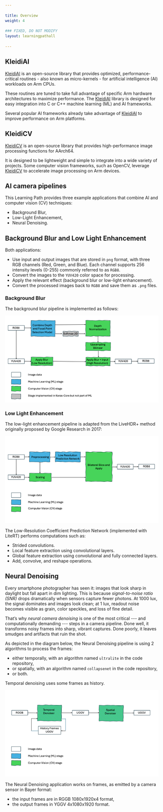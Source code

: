```yaml
---

title: Overview
weight: 4

### FIXED, DO NOT MODIFY
layout: learningpathall

---
```


## KleidiAI

[KleidiAI](https://gitlab.arm.com/kleidi/kleidiai) is an open-source library that provides optimized, performance-critical routines - also known as micro-kernels - for artificial intelligence (AI) workloads on Arm CPUs.

These routines are tuned to take full advantage of specific Arm hardware architectures to maximize performance. The [KleidiAI](https://gitlab.arm.com/kleidi/kleidiai) library is designed for easy integration into C or C++ machine learning (ML) and AI frameworks.

Several popular AI frameworks already take advantage of [KleidiAI](https://gitlab.arm.com/kleidi/kleidiai) to improve performance on Arm platforms.

## KleidiCV

[KleidiCV](https://gitlab.arm.com/kleidi/kleidicv) is an open-source library that provides high-performance image processing functions for AArch64.

It is designed to be lightweight and simple to integrate into a wide variety of projects. Some computer vision frameworks, such as OpenCV, leverage [KleidiCV](https://gitlab.arm.com/kleidi/kleidicv) to accelerate image processing on Arm devices.

## AI camera pipelines

This Learning Path provides three example applications that combine AI and computer vision (CV) techniques:
- Background Blur,
- Low-Light Enhancement,
- Neural Denoising.

## Background Blur and Low Light Enhancement

Both applications:
- Use input and output images that are stored in `png` format, with three RGB channels (Red, Green, and Blue). Each channel supports 256 intensity levels (0-255) commonly referred to as `RGB8`.
- Convert the images to the `YUV420` color space for processing.
- Apply the relevant effect (background blur or low-light enhancement).
- Convert the processed images back to `RGB8` and save them as `.png` files.

### Background Blur

The background blur pipeline is implemented as follows:

![example image alt-text#center](blur_pipeline.png "Background Blur Pipeline Diagram")

### Low Light Enhancement

The low-light enhancement pipeline is adapted from the LiveHDR+ method originally proposed by Google Research in 2017:

![example image alt-text#center](lle_pipeline.png "Low-Light Enhancement Pipeline Diagram")

The Low-Resolution Coefficient Prediction Network (implemented with LiteRT) performs computations such as:
- Strided convolutions.
- Local feature extraction using convolutional layers.
- Global feature extraction using convolutional and fully connected layers.
- Add, convolve, and reshape operations.

## Neural Denoising

Every smartphone photographer has seen it: images that look sharp in daylight
but fall apart in dim lighting. This is because _signal-to-noise ratio (SNR)_
drops dramatically when sensors capture fewer photons. At 1000 lux, the signal
dominates and images look clean; at 1 lux, readout noise becomes visible as
grain, color speckles, and loss of fine detail.

That’s why _neural camera denoising_ is one of the most critical --- and
computationally demanding --- steps in a camera pipeline. Done well, it
transforms noisy frames into sharp, vibrant captures. Done poorly, it leaves
smudges and artifacts that ruin the shot.

As depicted in the diagram below, the Neural Denoising pipeline is using 2
algorithms to process the frames:
- either temporally, with an algorithm named `ultralite` in the code
repository,
- or spatially, with an algorithm named `collapsenet` in the code repository,
- or both.

Temporal denoising uses some frames as history.

![example image alt-text#center](denoising_pipeline.png "Neural Denoising Pipeline Diagram")

The Neural Denoising application works on frames, as emitted by a camera sensor in Bayer format:
- the input frames are in RGGB 1080x1920x4 format,
- the output frames in YGGV 4x1080x1920 format.
